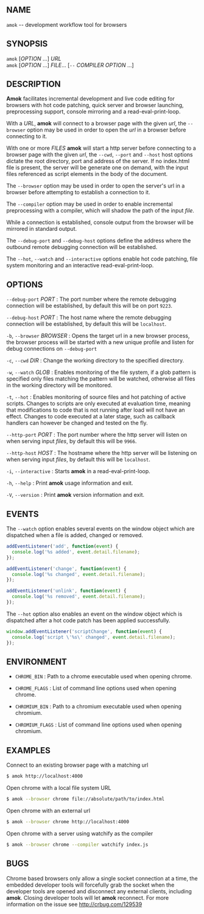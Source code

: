 ## NAME

`amok` -- development workflow tool for browsers

## SYNOPSIS

`amok` [*OPTION* ...] _URL_  
`amok` [*OPTION* ...] _FILE_... [`--` *COMPILER OPTION* ...]  

## DESCRIPTION

**Amok** facilitates incremental development and live code editing for browsers
with hot code patching, quick server and browser launching, preprocessing
support, console mirroring and a read-eval-print-loop.

With a _URL_, **amok** will connect to a browser page with the given _url_, the
`--browser` option may be used in order to open the _url_ in a browser before
connecting to it.

With one or more _FILES_ **amok** will start a http server before connecting to
a browser page with the given _url_, the `--cwd`, `--port` and `--host` host
options dictate the root directory, port and address of the server. If no
index.html file is present, the server will be generate one on demand, with the
input files referenced as script elements in the body of the document.

The `--browser` option may be used in order to open the server's url in a
browser before attempting to establish a connection to it.

The `--compiler` option may be used in order to enable incremental preprocessing
with a compiler, which will shadow the path of the input _file_.

While a connection is established, console output from the browser will be
mirrored in standard output.

The `--debug-port` and `--debug-host` options define the address where the
outbound remote debugging connection will be established.

The `--hot`, `--watch` and `--interactive` options enable hot code patching,
file system monitoring and an interactive read-eval-print-loop.

## OPTIONS

`--debug-port` _PORT_
:   The port number where the remote debugging connection will be established,
by default this will be on port `9223`.

`--debug-host` _PORT_
:   The host name where the remote debugging connection will be established,
by default this will be `localhost`.

`-b`, `--browser` _BROWSER_
:   Opens the target url in a new browser process, the browser process will be started with a new unique profile and listen for debug connections on `--debug-port`

`-c`, `--cwd` _DIR_
:   Change the working directory to the specified directory.

`-w`, `--watch` _GLOB_
:   Enables monitoring of the file system, if a glob pattern is specified only files matching the pattern will be watched,
otherwise all files in the working directory will be monitored.

`-t`, `--hot`
:   Enables monitoring of source files and hot patching of active scripts.
Changes to scripts are only executed at evaluation time, meaning that modifications to code that is not running after load will not have an effect.
Changes to code executed at a later stage, such as callback handlers can however be changed and tested on the fly.

`--http-port` _PORT_
:   The port number where the http server will listen on when serving input *files*,
by default this will be `9966`.

`--http-host` _HOST_
:   The hostname where the http server will be listening on when serving input *files*,
by default this will be `localhost`.

`-i`, `--interactive`
:   Starts **amok** in a read-eval-print-loop.

`-h`, `--help`
:   Print **amok** usage information and exit.

`-V`, `--version`
:   Print **amok** version information and exit.

## EVENTS

The `--watch` option enables several events on the window object which are
dispatched when a file is added, changed or removed.

```js
addEventListener('add', function(event) {
  console.log('%s added', event.detail.filename);
});

addEventListener('change', function(event) {
  console.log('%s changed', event.detail.filename);
});

addEventListener('unlink', function(event) {
  console.log('%s removed', event.detail.filename);
});
```

The `--hot` option also enables an event on the window object which is
dispatched after a hot code patch has been applied successfully.

```js
window.addEventListener('scriptChange', function(event) {
  console.log('script \'%s\' changed', event.detail.filename);
});
```

## ENVIRONMENT

* `CHROME_BIN`
:   Path to a chrome executable used when opening chrome.

* `CHROME_FLAGS`
:   List of command line options used when opening chrome.

* `CHROMIUM_BIN`
:   Path to a chromium executable used when opening chromium.

* `CHROMIUM_FLAGS`
:   List of command line options used when opening chromium.

## EXAMPLES

Connect to an existing browser page with a matching url
```sh
$ amok http://localhost:4000
```

Open chrome with a local file system URL

```sh
$ amok --browser chrome file://absolute/path/to/index.html
```

Open chrome with an external url

```sh
$ amok --browser chrome http://localhost:4000
```

Open chrome with a server using watchify as the compiler

```sh
$ amok --browser chrome --compiler watchify index.js
```

## BUGS

Chrome based browsers only allow a single socket connection at a time,
the embedded developer tools will forcefully grab the socket when
the developer tools are opened and disconnect any external clients, including **amok**.
Closing developer tools will let **amok** reconnect.
For more information on the issue see <http://crbug.com/129539>
